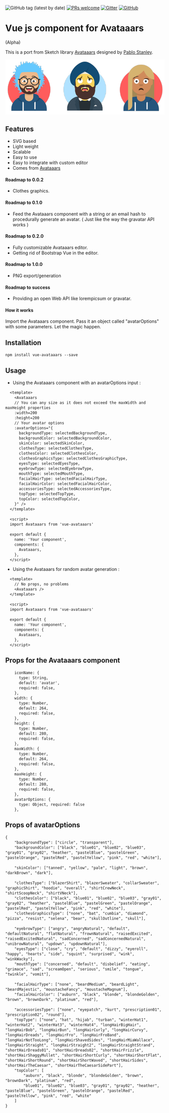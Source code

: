 ![GitHub tag (latest by date)](https://img.shields.io/github/v/tag/xLeDocteurx/vue-avataaars)
[![PRs welcome](https://img.shields.io/badge/PRs-welcome-ff69b4.svg)](https://github.com/xLeDocteurx/vue-avataaars/pulls)
[![Gitter](https://img.shields.io/gitter/room/cvue-avataaars/community)](https://gitter.im/vue-avataaars/community)
[![GitHub](https://img.shields.io/github/license/xLeDocteurx/vue-avataaars)](https://github.com/xLeDocteurx/vue-avataaars/pulls)

# Vue js component for Avataaars
(Alpha)

This is a port from  Sketch library [Avataaars](https://avataaars.com/) designed by [Pablo Stanley](https://twitter.com/pablostanley). 

<p align="center"><img src='avataaars-example.png?raw=true' /></p>

## Features
 - SVG based
 - Light weight
 - Scalable
 - Easy to use
 - Easy to integrate with custom editor
 - Comes from [Avataaars](https://avataaars.com/)

#### Roadmap to 0.0.2
- Clothes graphics.

#### Roadmap to 0.1.0
- Feed the Avataaars component with a string or an email hash to procedurally generate an avatar.
( Just like the way the gravatar API works )

#### Roadmap to 0.2.0
- Fully customizable Avataaars editor.
- Getting rid of Bootstrap Vue in the editor.

#### Roadmap to 1.0.0
- PNG export/generation

#### Roadmap to success
- Providing an open Web API like lorempicsum or gravatar.

#### How it works

Import the Avataaars component. Pass it an object called "avatarOptions" with some parameters. Let the magic happen.

## Installation
```
npm install vue-avataaars --save
```

## Usage

- Using the Avataaars component with an avatarOptions input :
```vue
  <template>
    <Avataaars 
    // You can any size as it does not exceed the maxWidth and maxHeight properties
    :width=200
    :height=200
    // Your avatar options
    :avatarOptions="{
      backgroundType: selectedBackgroundType,
      backgroundColor: selectedBackgroundColor,
      skinColor: selectedSkinColor,
      clothesType: selectedClothesType,
      clothesColor: selectedClothesColor,
      clothesGraphicsType: selectedClothesGraphicType,
      eyesType: selectedEyesType,
      eyebrowType: selectedEyebrowType,
      mouthType: selectedMouthType,
      facialHairType: selectedFacialHairType,
      facialHairColor: selectedFacialHairColor,
      accessoriesType: selectedAccessoriesType,
      topType: selectedTopType,
      topColor: selectedTopColor,
    }" />
  </template>

  <script>
  import Avataaars from 'vue-avataaars'

  export default {
    name: 'Your component',
    components: {
      Avataaars,
    },
  </script>
```

- Using the Avataaars for random avatar generation :
```vue
  <template>
    // No props, no problems
    <Avataaars />
  </template>
  
  <script>
  import Avataaars from 'vue-avataaars'

  export default {
    name: 'Your component',
    components: {
      Avataaars,
    },
  </script>
```

## Props for the Avataaars component
```vue
    iconName: {
      type: String,
      default: 'avatar',
      required: false,
    },
    width: {
      type: Number,
      default: 264,
      required: false,
    },
    height: {
      type: Number,
      default: 280,
      required: false,
    },
    maxWidth: {
      type: Number,
      default: 264,
      required: false,
    },
    maxHeight: {
      type: Number,
      default: 280,
      required: false,
    },
    avatarOptions: {
      type: Object, required: false
    },
```

## Props of avatarOptions
```
{
    "backgroundType": ["circle", "transparent"],
    "backgroundColor": ["black", "blue01", "blue02", "blue03", "gray01", "gray02", "heather", "pastelBlue", "pastelGreen", "pastelOrange", "pastelRed", "pastelYellow", "pink", "red", "white"],

    "skinColor": ["tanned", "yellow", "pale", "light", "brown", "darkBrown", "dark"],

    "clothesType": ["blazerShirt", "blazerSweater", "collarSweater", "graphicShirt", "hoodie", "overall", "shirtCrewNeck", "shirtScoopNeck", "shirtVNeck"],
    "clothesColor": ["black", "blue01", "blue02", "blue03", "gray01", "gray02", "heather", "pastelBlue", "pastelGreen", "pastelOrange", "pastelRed", "pastelYellow", "pink", "red", "white"],
    "clothesGraphicsType": ["none", "bat", "cumbia", "diamond", "pizza", "resist", "selena", "bear", "skullOutline", "skull"],
    
    "eyebrowType": ["angry", "angryNatural", "default", "defaultNatural", "flatNatural", "frownNatural", "raisedExcited", "raisedExcitedNatural", "sadConcerned", "sadConcernedNatural", "unibrowNatural", "updown", "updownNatural"],
    "eyesType": ["close", "cry", "default", "dizzy", "eyeroll", "happy", "hearts", "side", "squint", "surprised", "wink", "winkWacky"],
    "mouthType": ["concerned", "default", "disbelief", "eating", "grimace", "sad", "screamOpen", "serious", "smile", "tongue", "twinkle", "vomit"],
    
    "facialHairType": ["none", "beardMedium", "beardLight", "beardMajestic", "moustacheFancy", "moustacheMagnum"],
    "facialHairColor": ["auburn", "black", "blonde", "blondeGolden", "brown", "brownDark", "platinum", "red"],

    "accessoriesType": ["none", "eyepatch", "kurt", "prescription01", "prescription02", "round"],
    "topType": ["none", "hat", "hijab", "turban", "winterHat1", "winterHat2", "winterHat3", "winterHat4", "longHairBigHair", "longHairBob", "longHairBun", "longHairCurly", "longHairCurvy", "longHairDreads", "longHairFro", "longHairFroBand", "longHairNotTooLong", "longHairShavedSides", "longHairMiaWallace", "longHairStraight", "longHairStraight2", "longHairStraightStrand", "shortHairDreads01", "shortHairDreads02", "shortHairFrizzle", "shortHairShaggyMullet", "shortHairShortCurly", "shortHairShortFlat", "shortHairShortRound", "shortHairShortWaved", "shortHairSides", "shortHairTheCaesar", "shortHairTheCaesarSidePart"],
    "topColor": [
        "auburn", "black", "blonde", "blondeGolden", "brown", "brownDark", "platinum", "red",
        "blue01", "blue02", "blue03", "gray01", "gray02", "heather", "pastelBlue", "pastelGreen", "pastelOrange", "pastelRed", "pastelYellow", "pink", "red", "white"
    ]
}
```
